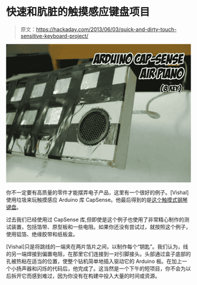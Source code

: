 # 快速和肮脏的触摸感应键盘项目

> 原文：<https://hackaday.com/2013/06/03/quick-and-dirty-touch-sensitive-keyboard-project/>

![quick-dirty-touch-sensitive-keyboard](img/38782c75419fc9c7d7e32d8c8db2f3c3.png)

你不一定要有高质量的零件才能摆弄电子产品，这里有一个很好的例子。[Vishal]使用垃圾来玩触摸感应 Arduino 库 CapSense。他最后得到的是[这个触摸式钢琴键盘](http://www.instructables.com/id/Arduino-Cap-Sense-Air-Piano/)。

过去我们已经使用过 CapSense 库,但即使是这个例子也使用了非常精心制作的测试装置，包括箔带、原型板和一些电阻。如果你还没有尝试过，就按照这个例子，使用铝箔、绝缘胶带和纸板盒。

[Vishal]只是将跳线的一端夹在两片箔片之间，以制作每个“钥匙”。我们认为，线的另一端焊接到偏置电阻，在那里它们连接到一对引脚接头。头部通过盒子底部的孔被热粘在适当的位置，使整个钻机简单地插入驱动它的 Arduino 板。在加上一个小扬声器和闪烁的代码后，他完成了。这当然是一个下午的短项目，你不会为以后拆开它而感到难过，因为你没有在构建中投入大量的时间或资源。